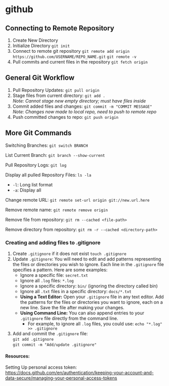 # github

## Connecting to Remote Repository

1. Create New Directory
2. Initialize Directory `git init`
3. Connect to remote git repository `git remote add origin https://github.com/USERNAME/REPO_NAME.git` `git remote -v`
4. Pull commits and current files in the repository `git fetch origin`

## General Git Workflow

1. Pull Repository Updates: `git pull origin`
2. Stage files from current directory: `git add .` \
   _Note: Cannot stage new empty directory; must have files inside_
3. Commit added files and changes: `git commit -m "COMMIT MESSAGE"` \
   _Note: Changes now made to local repo, need to push to remote repo_
4. Push committed changes to repo: `git push origin`

## More Git Commands

Switching Branches: `git switch BRANCH`

List Current Branch: `git branch --show-current`

Pull Repository Logs: `git log`

Display all pulled Repository Files: `ls -la`&#x20;

* `-l`: Long list format&#x20;
* `-a`: Display all

Change remote URL: `git remote set-url origin git://new.url.here`

Remove remote name: `git remote remove origin`

Remove file from repository: `git rm --cached <file-path>`

Remove directory from repository: `git rm -r --cached <directory-path>`

### Creating and adding files to .gitignore

1. Create `.gitignore` if it does not exist `touch .gitignore`
2. Update `.gitignore`: You will need to edit and add patterns representing the files or directories you wish to ignore. Each line in the `.gitignore` file specifies a pattern. Here are some examples:
   * Ignore a specific file: `secret.txt`
   * Ignore all `.log` files: `*.log`
   * Ignore a specific directory: `bin/` (ignoring the directory called bin)
   * Ignore all `.txt` files in a specific directory: `docs/*.txt`
   * **Using a Text Editor:** Open your `.gitignore` file in any text editor. Add the patterns for the files or directories you want to ignore, each on a new line. Save the file after making your changes.
   * **Using Command Line:** You can also append entries to your `.gitignore` file directly from the command line.&#x20;
     * For example, to ignore all `.log` files, you could use: `echo "*.log" >> .gitignore`
3. Add and commit the `.gitignore` file: \
   `git add .gitignore` \
   `git commit -m "Add/update .gitignore"`

#### **Resources:**

Setting Up personal access token: https://docs.github.com/en/authentication/keeping-your-account-and-data-secure/managing-your-personal-access-tokens
